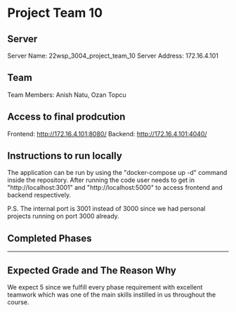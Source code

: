 # Project Team 10

## Server
Server Name: 22wsp_3004_project_team_10
Server Address: 172.16.4.101

## Team
Team Members: Anish Natu, Ozan Topcu

## Access to final prodcution
Frontend: http://172.16.4.101:8080/
Backend: http://172.16.4.101:4040/

## Instructions to run locally
The application can be run by using the "docker-compose up -d" command inside the repository. After running the code user needs to get in "http://localhost:3001" and "http://localhost:5000" to access frontend and backend respectively.

P.S. The internal port is 3001 instead of 3000 since we had personal projects running on port 3000 already.

## Completed Phases
-------------------------------------------------

## Expected Grade and The Reason Why
We expect 5 since we fulfill every phase requirement with excellent teamwork which was one of the main skills instilled in us throughout the course.

